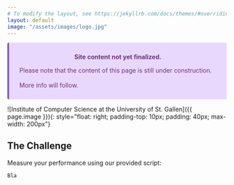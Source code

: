 ```yaml
---
# To modify the layout, see https://jekyllrb.com/docs/themes/#overriding-theme-defaults
layout: default
image: "/assets/images/logo.jpg"
---
```


<div class="warning" style='background-color:#E9D8FD; color: #69337A; border-left: solid #805AD5 4px; border-radius: 4px; padding:0.7em;'>
    <span>
        <p style='margin-top:1em; text-align:center'>
            <b>Site content not yet finalized.</b>
        </p>
        <p style='margin-left:1em;'>
            Please note that the content of this page is still under construction.
            <br><br>
            More info will follow.
        </p>
    </span>
</div>

![Institute of Computer Science at the University of St. Gallen]({{ page.image }}){: style="float: right; padding-top: 10px; padding: 40px; max-width: 200px"}

## The Challenge

Measure your performance using our provided script:

```
Bla
```
